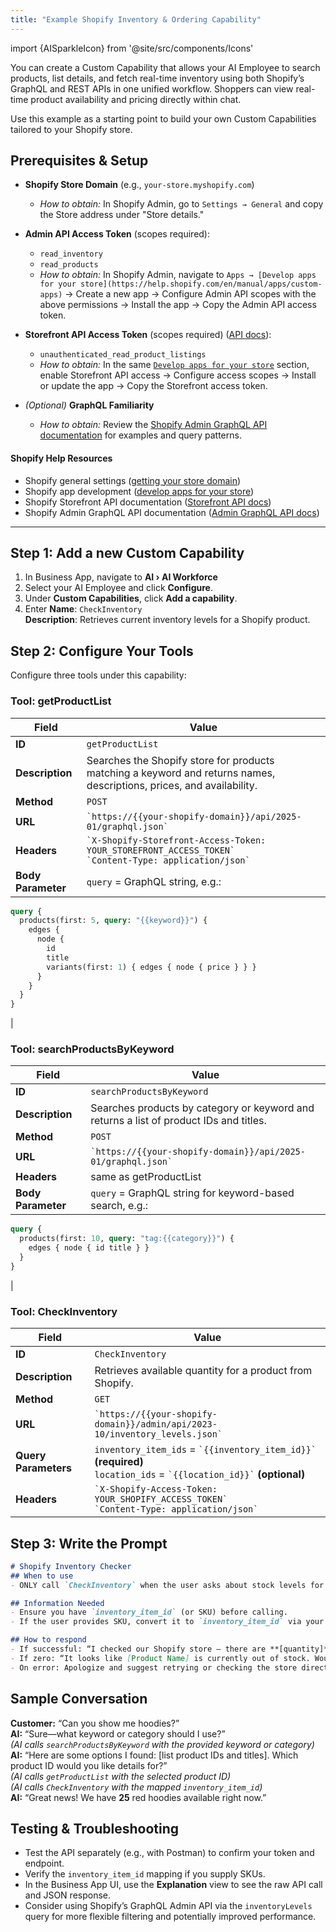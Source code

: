 ```yaml
---
title: "Example Shopify Inventory & Ordering Capability"
---
```


import {AISparkleIcon} from '@site/src/components/Icons' 

You can create a Custom Capability that allows your AI Employee to search products, list details, and fetch real-time inventory using both Shopify’s GraphQL and REST APIs in one unified workflow. Shoppers can view real-time product availability and pricing directly within chat. 

Use this example as a starting point to build your own Custom Capabilities tailored to your Shopify store.

## Prerequisites & Setup

- **Shopify Store Domain** (e.g., `your-store.myshopify.com`)
  - *How to obtain:* In Shopify Admin, go to `Settings → General` and copy the Store address under "Store details."  

- **Admin API Access Token** (scopes required):
  - `read_inventory`  
  - `read_products`  
  - *How to obtain:* In Shopify Admin, navigate to `Apps → [Develop apps for your store](https://help.shopify.com/en/manual/apps/custom-apps)` → Create a new app → Configure Admin API scopes with the above permissions → Install the app → Copy the Admin API access token.  

- **Storefront API Access Token** (scopes required) ([API docs](https://shopify.dev/docs/api/storefront)):
  - `unauthenticated_read_product_listings`  
  - *How to obtain:* In the same [`Develop apps for your store`](https://help.shopify.com/en/manual/apps/custom-apps) section, enable Storefront API access → Configure access scopes → Install or update the app → Copy the Storefront access token.  

- *(Optional)* **GraphQL Familiarity**
  - *How to obtain:* Review the [Shopify Admin GraphQL API documentation](https://shopify.dev/docs/api/admin-graphql) for examples and query patterns.

#### Shopify Help Resources

- Shopify general settings ([getting your store domain](https://help.shopify.com/en/manual/intro-to-shopify/initial-setup/general-settings))
- Shopify app development ([develop apps for your store](https://help.shopify.com/en/manual/apps/custom-apps))
- Shopify Storefront API documentation ([Storefront API docs](https://shopify.dev/docs/api/storefront))
- Shopify Admin GraphQL API documentation ([Admin GraphQL API docs](https://shopify.dev/docs/api/admin-graphql))

---

## Step 1: Add a new Custom Capability
1. In Business App, navigate to <AISparkleIcon />**AI › AI Workforce**
2. Select your AI Employee and click **Configure**.
3. Under **Custom Capabilities**, click **Add a capability**.
4. Enter **Name**: `CheckInventory`  
   **Description**: Retrieves current inventory levels for a Shopify product.

## Step 2: Configure Your Tools

Configure three tools under this capability:

### Tool: getProductList
| Field       | Value                                                                                                      |
|-------------|------------------------------------------------------------------------------------------------------------|
| **ID**      | `getProductList`                                                                                           |
| **Description** | Searches the Shopify store for products matching a keyword and returns names, descriptions, prices, and availability. |
| **Method**  | `POST`                                                                                                     |
| **URL**     | `` `https://{{your-shopify-domain}}/api/2025-01/graphql.json` ``                                                  |
| **Headers** | `` `X-Shopify-Storefront-Access-Token: YOUR_STOREFRONT_ACCESS_TOKEN` ``<br/>`` `Content-Type: application/json` ``         |
| **Body Parameter** | `query` = GraphQL string, e.g.:<br/>
```graphql
query {
  products(first: 5, query: "{{keyword}}") {
    edges {
      node {
        id
        title
        variants(first: 1) { edges { node { price } } }
      }
    }
  }
}
```
|

### Tool: searchProductsByKeyword
| Field       | Value                                                                                                      |
|-------------|------------------------------------------------------------------------------------------------------------|
| **ID**      | `searchProductsByKeyword`                                                                                  |
| **Description** | Searches products by category or keyword and returns a list of product IDs and titles.                    |
| **Method**  | `POST`                                                                                                     |
| **URL**     | `` `https://{{your-shopify-domain}}/api/2025-01/graphql.json` ``                                                  |
| **Headers** | same as getProductList                                                                                     |
| **Body Parameter** | `query` = GraphQL string for keyword-based search, e.g.:<br/>
```graphql
query {
  products(first: 10, query: "tag:{{category}}") {
    edges { node { id title } }
  }
}
```
|

### Tool: CheckInventory
| Field              | Value                                                                                                      |
|--------------------|------------------------------------------------------------------------------------------------------------|
| **ID**             | `CheckInventory`                                                                                           |
| **Description**    | Retrieves available quantity for a product from Shopify.                                                    |
| **Method**         | `GET`                                                                                                      |
| **URL**            | `` `https://{{your-shopify-domain}}/admin/api/2023-10/inventory_levels.json` ``                                   |
| **Query Parameters** | `inventory_item_ids` = `` `{{inventory_item_id}}` `` **(required)**<br/>`location_ids` = `` `{{location_id}}` `` **(optional)** |
| **Headers**       | `` `X-Shopify-Access-Token: YOUR_SHOPIFY_ACCESS_TOKEN` ``<br/>`` `Content-Type: application/json` ``                     |

## Step 3: Write the Prompt

```markdown
# Shopify Inventory Checker
## When to use
- ONLY call `CheckInventory` when the user asks about stock levels for a specific product.

## Information Needed
- Ensure you have `inventory_item_id` (or SKU) before calling.
- If the user provides SKU, convert it to `inventory_item_id` via your SKU mapping logic.

## How to respond
- If successful: “I checked our Shopify store — there are **[quantity]** units available for [Product Name].”
- If zero: “It looks like [Product Name] is currently out of stock. Would you like to be notified when it’s back in stock?”
- On error: Apologize and suggest retrying or checking the store directly.
```

## Sample Conversation

**Customer:** “Can you show me hoodies?”  
**AI:** “Sure—what keyword or category should I use?”  
*(AI calls `searchProductsByKeyword` with the provided keyword or category)*  
**AI:** “Here are some options I found: [list product IDs and titles]. Which product ID would you like details for?”  
*(AI calls `getProductList` with the selected product ID)*  
*(AI calls `CheckInventory` with the mapped `inventory_item_id`)*  
**AI:** “Great news! We have **25** red hoodies available right now.”

## Testing & Troubleshooting

- Test the API separately (e.g., with Postman) to confirm your token and endpoint.
- Verify the `inventory_item_id` mapping if you supply SKUs.
- In the Business App UI, use the **Explanation** view to see the raw API call and JSON response.
- Consider using Shopify’s GraphQL Admin API via the `inventoryLevels` query for more flexible filtering and potentially improved performance.